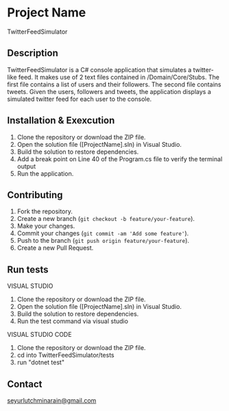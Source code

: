 # Project Name
TwitterFeedSimulator

## Description
TwitterFeedSimulator is a C# console application that simulates a twitter-like feed. It makes use of 2 text files contained in /Domain/Core/Stubs.
The first file contains a list of users and their followers.
The second file contains tweets.
Given the users, followers and tweets, the application displays a simulated twitter feed for each user to the console.

## Installation & Exexcution
1. Clone the repository or download the ZIP file.
2. Open the solution file ([ProjectName].sln) in Visual Studio.
3. Build the solution to restore dependencies.
4. Add a break point on Line 40 of the Program.cs file to verify the terminal output
5. Run the application.

## Contributing
1. Fork the repository.
2. Create a new branch (`git checkout -b feature/your-feature`).
3. Make your changes.
4. Commit your changes (`git commit -am 'Add some feature'`).
5. Push to the branch (`git push origin feature/your-feature`).
6. Create a new Pull Request.

## Run tests
VISUAL STUDIO
1. Clone the repository or download the ZIP file.
2. Open the solution file ([ProjectName].sln) in Visual Studio.
3. Build the solution to restore dependencies.
4. Run the test command via visual studio

VISUAL STUDIO CODE
1. Clone the repository or download the ZIP file.
2. cd into TwitterFeedSimulator/tests
3. run "dotnet test"

## Contact
seyurlutchminarain@gmail.com

